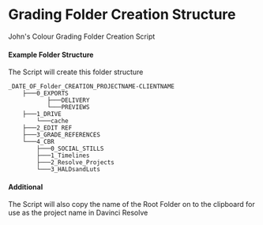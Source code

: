 # Grading Folder Creation Structure
 
John's Colour Grading Folder Creation Script


#### Example Folder Structure
The Script will create this folder structure
```
_DATE_OF_Folder_CREATION_PROJECTNAME-CLIENTNAME
    ├───0_EXPORTS
           ├───DELIVERY
           └───PREVIEWS
    ├───1_DRIVE
        └───cache
    ├───2_EDIT REF
    ├───3_GRADE_REFERENCES
    └───4_CBR
        ├───0_SOCIAL_STILLS
        ├───1_Timelines
        ├───2_Resolve_Projects
        └───3_HALDsandLuts
```
#### Additional 

The Script will also copy the name of the Root Folder on to the clipboard for use as the project name in Davinci Resolve 